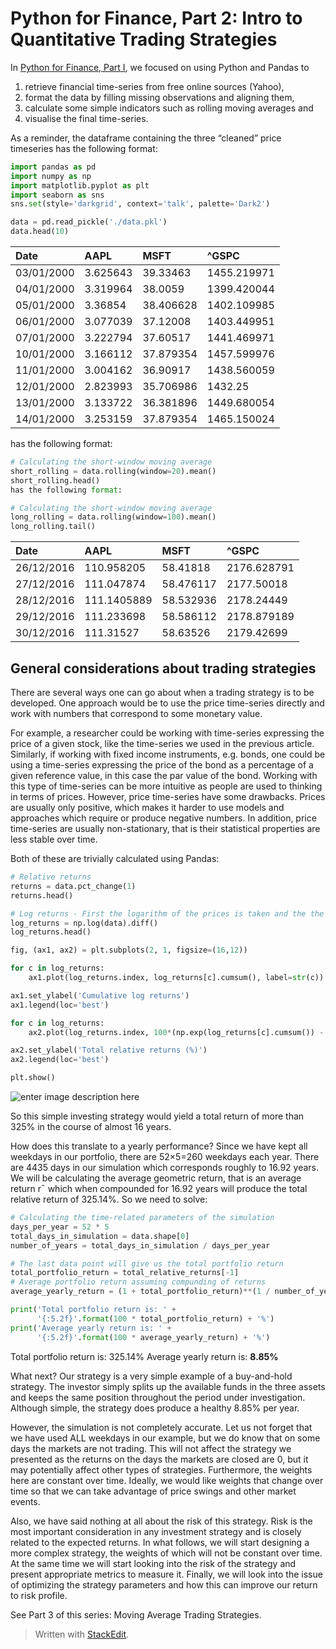 # Python for Finance, Part 2: Intro to Quantitative Trading Strategies

In [Python for Finance, Part I](http://www.learndatasci.com/python-finance-part-yahoo-finance-api-pandas-matplotlib/), we focused on using Python and Pandas to

1. retrieve financial time-series from free online sources \(Yahoo\),
2. format the data by filling missing observations and aligning them,
3. calculate some simple indicators such as rolling moving averages and
4. visualise the final time-series.

As a reminder, the dataframe containing the three “cleaned” price timeseries has the following format:

```python
import pandas as pd
import numpy as np
import matplotlib.pyplot as plt
import seaborn as sns
sns.set(style='darkgrid', context='talk', palette='Dark2')

data = pd.read_pickle('./data.pkl')
data.head(10)
```

| Date | AAPL | MSFT | ^GSPC |
| :--- | :--- | :--- | :--- |
| 03/01/2000 | 3.625643 | 39.33463 | 1455.219971 |
| 04/01/2000 | 3.319964 | 38.0059 | 1399.420044 |
| 05/01/2000 | 3.36854 | 38.406628 | 1402.109985 |
| 06/01/2000 | 3.077039 | 37.12008 | 1403.449951 |
| 07/01/2000 | 3.222794 | 37.60517 | 1441.469971 |
| 10/01/2000 | 3.166112 | 37.879354 | 1457.599976 |
| 11/01/2000 | 3.004162 | 36.90917 | 1438.560059 |
| 12/01/2000 | 2.823993 | 35.706986 | 1432.25 |
| 13/01/2000 | 3.133722 | 36.381896 | 1449.680054 |
| 14/01/2000 | 3.253159 | 37.879354 | 1465.150024 |

has the following format:

```python
# Calculating the short-window moving average
short_rolling = data.rolling(window=20).mean()
short_rolling.head()
has the following format:
```

```python
# Calculating the short-window moving average
long_rolling = data.rolling(window=100).mean()
long_rolling.tail()
```

| Date | AAPL | MSFT | ^GSPC |
| :--- | :--- | :--- | :--- |
| 26/12/2016 | 110.958205 | 58.41818 | 2176.628791 |
| 27/12/2016 | 111.047874 | 58.476117 | 2177.50018 |
| 28/12/2016 | 111.1405889 | 58.532936 | 2178.24449 |
| 29/12/2016 | 111.233698 | 58.586112 | 2178.879189 |
| 30/12/2016 | 111.31527 | 58.63526 | 2179.42699 |

## General considerations about trading strategies

There are several ways one can go about when a trading strategy is to be developed. One approach would be to use the price time-series directly and work with numbers that correspond to some monetary value.

For example, a researcher could be working with time-series expressing the price of a given stock, like the time-series we used in the previous article. Similarly, if working with fixed income instruments, e.g. bonds, one could be using a time-series expressing the price of the bond as a percentage of a given reference value, in this case the par value of the bond. Working with this type of time-series can be more intuitive as people are used to thinking in terms of prices. However, price time-series have some drawbacks. Prices are usually only positive, which makes it harder to use models and approaches which require or produce negative numbers. In addition, price time-series are usually non-stationary, that is their statistical properties are less stable over time.

Both of these are trivially calculated using Pandas:

```python
# Relative returns 
returns = data.pct_change(1) 
returns.head()
```

```python
# Log returns - First the logarithm of the prices is taken and the the difference of consecutive (log) observations
log_returns = np.log(data).diff()
log_returns.head()
```

```python
fig, (ax1, ax2) = plt.subplots(2, 1, figsize=(16,12))

for c in log_returns:
    ax1.plot(log_returns.index, log_returns[c].cumsum(), label=str(c))

ax1.set_ylabel('Cumulative log returns')
ax1.legend(loc='best')

for c in log_returns:
    ax2.plot(log_returns.index, 100*(np.exp(log_returns[c].cumsum()) - 1), label=str(c))

ax2.set_ylabel('Total relative returns (%)')
ax2.legend(loc='best')

plt.show()
```

![enter image description here](https://storage.googleapis.com/lds-media/images/aapl_msft_gspc_returns.width-1200.png)

So this simple investing strategy would yield a total return of more than 325% in the course of almost 16 years.

How does this translate to a yearly performance? Since we have kept all weekdays in our portfolio, there are 52×5=260 weekdays each year. There are 4435 days in our simulation which corresponds roughly to 16.92 years. We will be calculating the average geometric return, that is an average return r¯ which when compounded for 16.92 years will produce the total relative return of 325.14%. So we need to solve:

```python
# Calculating the time-related parameters of the simulation
days_per_year = 52 * 5
total_days_in_simulation = data.shape[0]
number_of_years = total_days_in_simulation / days_per_year

# The last data point will give us the total portfolio return
total_portfolio_return = total_relative_returns[-1]
# Average portfolio return assuming compunding of returns
average_yearly_return = (1 + total_portfolio_return)**(1 / number_of_years) - 1

print('Total portfolio return is: ' +
      '{:5.2f}'.format(100 * total_portfolio_return) + '%')
print('Average yearly return is: ' +
      '{:5.2f}'.format(100 * average_yearly_return) + '%')
```

Total portfolio return is: 325.14% Average yearly return is: **8.85%**

What next? Our strategy is a very simple example of a buy-and-hold strategy. The investor simply splits up the available funds in the three assets and keeps the same position throughout the period under investigation. Although simple, the strategy does produce a healthy 8.85% per year.

However, the simulation is not completely accurate. Let us not forget that we have used ALL weekdays in our example, but we do know that on some days the markets are not trading. This will not affect the strategy we presented as the returns on the days the markets are closed are 0, but it may potentially affect other types of strategies. Furthermore, the weights here are constant over time. Ideally, we would like weights that change over time so that we can take advantage of price swings and other market events.

Also, we have said nothing at all about the risk of this strategy. Risk is the most important consideration in any investment strategy and is closely related to the expected returns. In what follows, we will start designing a more complex strategy, the weights of which will not be constant over time. At the same time we will start looking into the risk of the strategy and present appropriate metrics to measure it. Finally, we will look into the issue of optimizing the strategy parameters and how this can improve our return to risk profile.

See Part 3 of this series: Moving Average Trading Strategies.

> Written with [StackEdit](https://www.learndatasci.com/tutorials/python-finance-part-2-intro-quantitative-trading-strategies/).


